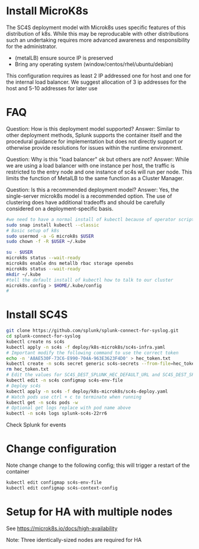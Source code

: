 
# Install MicroK8s

The SC4S deployment model with Microk8s uses specific features of this distribution of k8s. 
While this may be reproducable with other distributions such an undertaking requires more advanced
awareness and responsibility for the administrator.

* (metalLB) ensure source IP is preserved
* Bring any operating system (window/centos/rhel/ubuntu/debian)

This configuration requires as least 2 IP addressed one for host and one for the internal load balancer. 
We suggest allocation of 3 ip addresses for the host and 5-10 addresses for later use

# FAQ

Question: How is this deployment model supported?
Answer: Similar to other deployment methods, Splunk supports the container itself and the procedural guidance for implementation but does not directly support
or otherwise provide resolutions for issues within the runtime environment. 

Question: Why is this "load balancer" ok but others are not?
Answer: While we are using a load balancer with one instance per host, the traffic is restricted
to the entry node and one instance of sc4s will run per node. This limits the function of MetalLB to 
the same function as a Cluster Manager.

Question: Is this a recommended deployment model?
Answer: Yes, the single-server microk8s model is a recommended option. The use of clustering does have additional tradeoffs and should be carefully considered
on a deployment-specific basis.

```bash
#we need to have a normal install of kubectl because of operator scripts
sudo snap install kubectl --classic 
# Basic setup of k8s
sudo usermod -a -G microk8s $USER
sudo chown -f -R $USER ~/.kube

su - $USER
microk8s status --wait-ready
microk8s enable dns metallb rbac storage openebs
microk8s status --wait-ready
mkdir ~/.kube
#tell the default install of kubectl how to talk to our cluster
microk8s.config > $HOME/.kube/config
#
```

# Install SC4S

```bash
git clone https://github.com/splunk/splunk-connect-for-syslog.git
cd splunk-connect-for-syslog
kubectl create ns sc4s
kubectl apply -n sc4s -f deploy/k8s-microk8s/sc4s-infra.yaml
# Important modify the following command to use the correct token
echo -n 'A8AE530F-73C6-E990-704A-963E3623F4D0' > hec_token.txt
kubectl create -n sc4s secret generic sc4s-secrets --from-file=hec_token=./hec_token.txt
rm hec_token.txt
# Edit the values for SC4S_DEST_SPLUNK_HEC_DEFAULT_URL and SC4S_DEST_SPLUNK_HEC_DEFAULT_TLS_VERIFY
kubectl edit -n sc4s configmap sc4s-env-file 
# Deploy sc4s
kubectl apply -n sc4s -f deploy/k8s-microk8s/sc4s-deploy.yaml
# Watch pods use ctrl + c to terminate when running
kubectl get -n sc4s pods -w
# Optional get logs replace with pod name above
kubectl -n sc4s logs splunk-sc4s-22rr6  
```

Check Splunk for events

# Change configuration

Note change change to the following config; this will trigger a restart of the container

```bash
kubectl edit configmap sc4s-env-file
kubectl edit configmap sc4s-context-config
```

# Setup for HA with multiple nodes

See https://microk8s.io/docs/high-availability

Note: Three identically-sized nodes are required for HA
